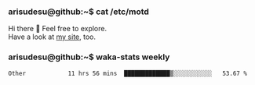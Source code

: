 ### arisudesu@github:~$ cat /etc/motd

Hi there 👋  Feel free to explore.  
Have a look at [my site](https://arisu.dev), too.

### arisudesu@github:~$ waka-stats weekly
<!--START_SECTION:waka-->

```text
Other            11 hrs 56 mins  █████████████▒░░░░░░░░░░░   53.67 %
```

<!--END_SECTION:waka-->
